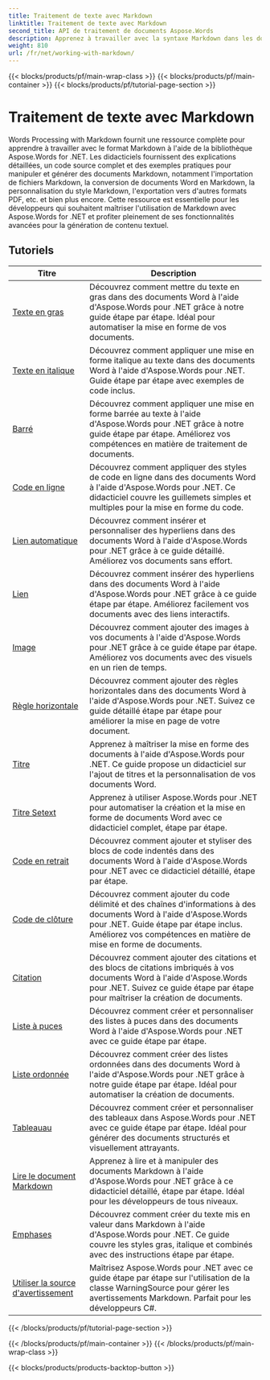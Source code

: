 ```yaml
---
title: Traitement de texte avec Markdown
linktitle: Traitement de texte avec Markdown
second_title: API de traitement de documents Aspose.Words
description: Apprenez à travailler avec la syntaxe Markdown dans les documents Word à l'aide d'Aspose.Words pour .NET avec ces didacticiels étape par étape et ces exemples pratiques.
weight: 810
url: /fr/net/working-with-markdown/
---
```


{{< blocks/products/pf/main-wrap-class >}}
{{< blocks/products/pf/main-container >}}
{{< blocks/products/pf/tutorial-page-section >}}

# Traitement de texte avec Markdown


Words Processing with Markdown fournit une ressource complète pour apprendre à travailler avec le format Markdown à l'aide de la bibliothèque Aspose.Words for .NET. Les didacticiels fournissent des explications détaillées, un code source complet et des exemples pratiques pour manipuler et générer des documents Markdown, notamment l'importation de fichiers Markdown, la conversion de documents Word en Markdown, la personnalisation du style Markdown, l'exportation vers d'autres formats PDF, etc. et bien plus encore. Cette ressource est essentielle pour les développeurs qui souhaitent maîtriser l'utilisation de Markdown avec Aspose.Words for .NET et profiter pleinement de ses fonctionnalités avancées pour la génération de contenu textuel.

 ## Tutoriels
| Titre | Description |
| --- | --- |
| [Texte en gras](./bold-text/) | Découvrez comment mettre du texte en gras dans des documents Word à l'aide d'Aspose.Words pour .NET grâce à notre guide étape par étape. Idéal pour automatiser la mise en forme de vos documents. |
| [Texte en italique](./italic-text/) | Découvrez comment appliquer une mise en forme italique au texte dans des documents Word à l'aide d'Aspose.Words pour .NET. Guide étape par étape avec exemples de code inclus. |
| [Barré](./strikethrough/) | Découvrez comment appliquer une mise en forme barrée au texte à l'aide d'Aspose.Words pour .NET grâce à notre guide étape par étape. Améliorez vos compétences en matière de traitement de documents. |
| [Code en ligne](./inline-code/) | Découvrez comment appliquer des styles de code en ligne dans des documents Word à l'aide d'Aspose.Words pour .NET. Ce didacticiel couvre les guillemets simples et multiples pour la mise en forme du code. |
| [Lien automatique](./autolink/) | Découvrez comment insérer et personnaliser des hyperliens dans des documents Word à l'aide d'Aspose.Words pour .NET grâce à ce guide détaillé. Améliorez vos documents sans effort. |
| [Lien](./link/) | Découvrez comment insérer des hyperliens dans des documents Word à l'aide d'Aspose.Words pour .NET grâce à ce guide étape par étape. Améliorez facilement vos documents avec des liens interactifs. |
| [Image](./image/) | Découvrez comment ajouter des images à vos documents à l'aide d'Aspose.Words pour .NET grâce à ce guide étape par étape. Améliorez vos documents avec des visuels en un rien de temps. |
| [Règle horizontale](./horizontal-rule/) | Découvrez comment ajouter des règles horizontales dans des documents Word à l'aide d'Aspose.Words pour .NET. Suivez ce guide détaillé étape par étape pour améliorer la mise en page de votre document. |
| [Titre](./heading/) | Apprenez à maîtriser la mise en forme des documents à l'aide d'Aspose.Words pour .NET. Ce guide propose un didacticiel sur l'ajout de titres et la personnalisation de vos documents Word. |
| [Titre Setext](./setext-heading/) | Apprenez à utiliser Aspose.Words pour .NET pour automatiser la création et la mise en forme de documents Word avec ce didacticiel complet, étape par étape. |
| [Code en retrait](./indented-code/) | Découvrez comment ajouter et styliser des blocs de code indentés dans des documents Word à l'aide d'Aspose.Words pour .NET avec ce didacticiel détaillé, étape par étape. |
| [Code de clôture](./fenced-code/) | Découvrez comment ajouter du code délimité et des chaînes d'informations à des documents Word à l'aide d'Aspose.Words pour .NET. Guide étape par étape inclus. Améliorez vos compétences en matière de mise en forme de documents. |
| [Citation](./quote/) | Découvrez comment ajouter des citations et des blocs de citations imbriqués à vos documents Word à l'aide d'Aspose.Words pour .NET. Suivez ce guide étape par étape pour maîtriser la création de documents. |
| [Liste à puces](./bulleted-list/) | Découvrez comment créer et personnaliser des listes à puces dans des documents Word à l'aide d'Aspose.Words pour .NET avec ce guide étape par étape. |
| [Liste ordonnée](./ordered-list/) | Découvrez comment créer des listes ordonnées dans des documents Word à l'aide d'Aspose.Words pour .NET grâce à notre guide étape par étape. Idéal pour automatiser la création de documents. |
| [Tableauau](./table/) | Découvrez comment créer et personnaliser des tableaux dans Aspose.Words pour .NET avec ce guide étape par étape. Idéal pour générer des documents structurés et visuellement attrayants. |
| [Lire le document Markdown](./read-markdown-document/) | Apprenez à lire et à manipuler des documents Markdown à l'aide d'Aspose.Words pour .NET grâce à ce didacticiel détaillé, étape par étape. Idéal pour les développeurs de tous niveaux. |
| [Emphases](./emphases/) | Découvrez comment créer du texte mis en valeur dans Markdown à l'aide d'Aspose.Words pour .NET. Ce guide couvre les styles gras, italique et combinés avec des instructions étape par étape. |
| [Utiliser la source d'avertissement](./use-warning-source/) | Maîtrisez Aspose.Words pour .NET avec ce guide étape par étape sur l'utilisation de la classe WarningSource pour gérer les avertissements Markdown. Parfait pour les développeurs C#. |
{{< /blocks/products/pf/tutorial-page-section >}}

{{< /blocks/products/pf/main-container >}}
{{< /blocks/products/pf/main-wrap-class >}}

{{< blocks/products/products-backtop-button >}}
